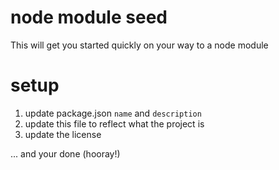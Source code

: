 # node module seed

This will get you started quickly on your way to a node module

# setup

1) update package.json `name` and `description`
2) update this file to reflect what the project is
3) update the license

... and your done (hooray!)
